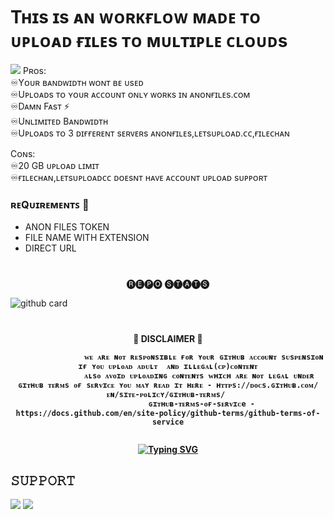 # Tʜɪs ɪs ᴀɴ ᴡᴏʀᴋғʟᴏᴡ ᴍᴀᴅᴇ ᴛᴏ ᴜᴘʟᴏᴀᴅ ғɪʟᴇs ᴛᴏ ᴍᴜʟᴛɪᴘʟᴇ ᴄʟᴏᴜᴅs
<img src="https://user-images.githubusercontent.com/73097560/115834477-dbab4500-a447-11eb-908a-139a6edaec5c.gif">
Pʀᴏs:<br>
     ♾Yᴏᴜʀ ʙᴀɴᴅᴡɪᴅᴛʜ ᴡᴏɴᴛ ʙᴇ ᴜsᴇᴅ<br>
     ♾Uᴘʟᴏᴀᴅs ᴛᴏ ʏᴏᴜʀ ᴀᴄᴄᴏᴜɴᴛ ᴏɴʟʏ ᴡᴏʀᴋs ɪɴ ᴀɴᴏɴғɪʟᴇs.ᴄᴏᴍ<br>
     ♾Dᴀᴍɴ Fᴀsᴛ ⚡️<br>
     ♾Uɴʟɪᴍɪᴛᴇᴅ Bᴀɴᴅᴡɪᴅᴛʜ<br>
     ♾Uᴘʟᴏᴀᴅs ᴛᴏ 3 ᴅɪғғᴇʀᴇɴᴛ sᴇʀᴠᴇʀs ᴀɴᴏɴғɪʟᴇs,ʟᴇᴛsᴜᴘʟᴏᴀᴅ.ᴄᴄ,ғɪʟᴇᴄʜᴀɴ<br>
     
Cᴏɴs:<br>
     ♾20 GB ᴜᴘʟᴏᴀᴅ ʟɪᴍɪᴛ<br>
     ♾ғɪʟᴇᴄʜᴀɴ,ʟᴇᴛsᴜᴘʟᴏᴀᴅᴄᴄ ᴅᴏᴇsɴᴛ ʜᴀᴠᴇ ᴀᴄᴄᴏᴜɴᴛ ᴜᴘʟᴏᴀᴅ sᴜᴘᴘᴏʀᴛ<br>

<h3>ʀᴇQᴜɪʀᴇᴍᴇɴᴛꜱ 📝</h3>

- ANON FILES TOKEN
- FILE NAME WITH EXTENSION
- DIRECT URL 

#

<p align="center"> 🅡🅔🅟🅞 🅢🅣🅐🅣🅢 </p>




![github card](https://github-readme-stats.vercel.app/api/pin/?username=Unknowngeek2008&repo=MultiCloud-UPLOAD&theme=dark)

#

<h4 align="center"> 🚫 DISCLAIMER 🚫 </p>


```
                ᴡᴇ ᴀʀᴇ ɴᴏᴛ ʀᴇsᴘᴏɴsɪʙʟᴇ ғᴏʀ ʏᴏᴜʀ ɢɪᴛʜᴜʙ ᴀᴄᴄᴏᴜɴᴛ sᴜsᴘᴇɴsɪᴏɴ ɪғ ʏᴏᴜ ᴜᴘʟᴏᴀᴅ ᴀᴅᴜʟᴛ  ᴀɴᴅ ɪʟʟᴇɢᴀʟ(ᴄᴘ)ᴄᴏɴᴛᴇɴᴛ
              ᴀʟsᴏ ᴀᴠᴏɪᴅ ᴜᴘʟᴏᴀᴅɪɴɢ ᴄᴏɴᴛᴇɴᴛs ᴡʜɪᴄʜ ᴀʀᴇ ɴᴏᴛ ʟᴇɢᴀʟ ᴜɴᴅᴇʀ ɢɪᴛʜᴜʙ ᴛᴇʀᴍs ᴏғ sᴇʀᴠɪᴄᴇ ʏᴏᴜ ᴍᴀʏ ʀᴇᴀᴅ ɪᴛ ʜᴇʀᴇ - ʜᴛᴛᴘs://ᴅᴏᴄs.ɢɪᴛʜᴜʙ.ᴄᴏᴍ/ᴇɴ/sɪᴛᴇ-ᴘᴏʟɪᴄʏ/ɢɪᴛʜᴜʙ-ᴛᴇʀᴍs/ 
               ɢɪᴛʜᴜʙ-ᴛᴇʀᴍs-ᴏғ-sᴇʀᴠɪᴄe - https://docs.github.com/en/site-policy/github-terms/github-terms-of-service
   
```

<a href=""><img src="https://readme-typing-svg.herokuapp.com?font=small+caps&pause=1000&color=15F748&vCenter=true&width=435&lines=THIS+REPO+WAS+CREATED+BY+%40KINDEVILSORG;ALL+COPYRIGHTS+RESERVED!!!!;%F0%9F%8C%9FSTAR+IT+IF+YOU+LIKE+IT" alt="Typing SVG" /></a>


## 𝚂𝚄𝙿𝙿𝙾𝚁𝚃 
                          
<a href="https://t.me/Kindevils"><img src="https://img.shields.io/badge/Join-SUPPORT%20GROUP-matrix.svg?logo=Telegram"></a>
<a href="https://t.me/kindevilsorg"><img src="https://img.shields.io/badge/Join-SUPPORT%20CHANNEL-matrix.svg?logo=Telegram"></a>
